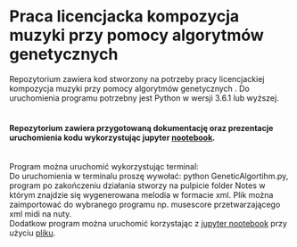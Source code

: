 # Praca licencjacka kompozycja muzyki przy pomocy algorytmów genetycznych

Repozytorium zawiera kod stworzony na potrzeby pracy licencjackiej kompozycja muzyki przy pomocy algorytmów genetycznych . Do uruchomienia programu potrzebny jest Python w wersji 3.6.1 lub wyższej.
#### <br/> Repozytorium zawiera przygotowaną dokumentację oraz prezentacje uruchomienia kodu wykorzystując jupyter [nootebook](https://github.com/MichalOlechowskiDev/Praca-licencjacka-kompozycja-muzyki-przy-pomocy-algorytmow-genetycznych/blob/master/Kompozycja%20melodii%20przy%20pomocy%20algorytmu%20genetycznego..ipynb).
<br/> Program można uruchomić wykorzystując terminal:
<br/> Do uruchomienia w terminalu proszę wywołać: python GeneticAlgortihm.py, program po zakończeniu działania stworzy na pulpicie folder Notes w którym znajdzie się wygenerowana melodia w formacie xml. Plik można zaimportować do wybranego programu np. musescore przetwarzającego xml midi na nuty.
<br/> Dodatkow program można uruchomić korzystając z [jupyter nootebook](https://jupyter.org/install.html) przy użyciu [pliku](https://github.com/MichalOlechowskiDev/Praca-licencjacka-kompozycja-muzyki-przy-pomocy-algorytmow-genetycznych/blob/master/Kompozycja%20melodii%20przy%20pomocy%20algorytmu%20genetycznego..ipynb).
